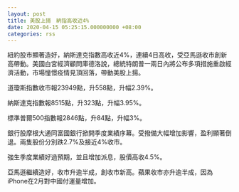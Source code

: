 ```yaml
---
layout: post
title: 美股上揚　納指高收近4%
date: 2020-04-15 05:25:15.000000000 +08:00
categories: rss
---
```


紐約股市顯著造好，納斯達克指數高收近4%，連續4日高收，受亞馬遜收市創新高帶動。美國白宮經濟顧問庫德洛說，總統特朗普一兩日內將公布多項措施重啟經濟活動，市場憧憬疫情見頂回落，帶動美股上揚。

道瓊斯指數收市報23949點，升558點，升幅2.39%。

納斯達克指數報8515點，升323點，升幅3.95%。

標準普爾500指數報2846點，升84點，升幅3%。

銀行股摩根大通同富國銀行掀開季度業績序幕。受撥備大幅增加影響，盈利顯著倒退。兩隻股份分別跌2.7%及接近4%收市。

強生季度業績好過預期，並且增加派息，股價高收4.5%。

亞馬遜繼續造好，收市升逾半成，創收市新高。蘋果收市亦升逾半成，因為iPhone在2月對中國付運量增加。
